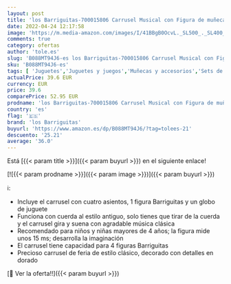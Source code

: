 ```yaml
---
layout: post
title: 'los Barriguitas-700015806 Carrusel Musical con Figura de muñeca bebé para niña  Color Mixto  Famosa 700015806 '
date: 2022-04-24 12:17:58
image: 'https://m.media-amazon.com/images/I/41BBgB0OcvL._SL500_._SL400_.jpg'
comments: true
category: ofertas
author: 'tole.es'
slug: 'B088MT94J6-es los Barriguitas-700015806 Carrusel Musical con Figura de...'
sku: 'B088MT94J6-es'
tags: [ 'Juguetes','Juguetes y juegos','Muñecas y accesorios','Sets de accesorios','bebé','los barriguitas','🇪🇸', ]
actualPrice: 39.6 EUR
currency: EUR
price: 39.6
comparePrice: 52.95 EUR
prodname: 'los Barriguitas-700015806 Carrusel Musical con Figura de muñeca bebé para niña  Color Mixto  Famosa 700015806 '
country: 'es'
flag: '🇪🇸'
brand: 'los Barriguitas'
buyurl: 'https://www.amazon.es/dp/B088MT94J6/?tag=tolees-21'
descuento: '25.21'
average: '36.0'
---
```


Está [{{< param title >}}]({{< param buyurl >}}) en el siguiente enlace!

[![{{< param prodname >}}]({{< param image >}})]({{< param buyurl >}})

ℹ️:

- Incluye el carrusel con cuatro asientos, 1 figura Barriguitas y un globo de juguete
- Funciona con cuerda al estilo antiguo, solo tienes que tirar de la cuerda y el carrusel gira y suena con agradable música clásica
- Recomendado para niños y niñas mayores de 4 años; la figura mide unos 15 ms; desarrolla la imaginación
- El carrusel tiene capacidad para 4 figuras Barriguitas
- Precioso carrusel de feria de estilo clásico, decorado con detalles en dorado

[🛒 Ver la oferta!!]({{< param buyurl >}})
